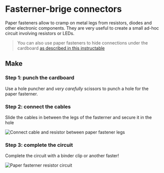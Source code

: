 # Fasterner-brige connectors

Paper fasteners allow to cramp on metal legs from resistors, diodes and other electronic components. They are very useful to create a small ad-hoc circuit involving resistors or LEDs.

> You can also use paper fasteners to hide connections under the cardboard [as described in this instructable](http://www.instructables.com/id/Build-a-Simple-Circuit-from-a-Pizza-Box-No-Solder/)

## Make

### Step 1: punch the cardboard

Use a hole puncher and _very carefully_ scissors to punch a hole for the paper fasterner.

### Step 2: connect the cables

Slide the cables in between the legs of the fasterner and secure it in the hole

![Connect cable and resistor between paper fastener legs]({{site.baseurl}}/assets/paperfasternerconnect.jpg)

### Step 3: complete the circuit

Complete the circuit with a binder clip or another faster!

![Paper fasterner resistor circuit]({{site.baseurl}}/assets/paperfasternercircuit.jpg)

